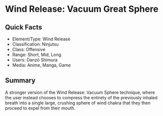 # Wind Release: Vacuum Great Sphere

## Quick Facts
- Element/Type: Wind Release
- Classification: Ninjutsu
- Class: Offensive
- Range: Short, Mid, Long
- Users: Danzō Shimura
- Media: Anime, Manga, Game

## Summary
A stronger version of the Wind Release: Vacuum Sphere technique, where the user instead chooses to compress the entirety of the previously inhaled breath into a single large, crushing sphere of wind chakra that they then proceed to expel from their mouth.
